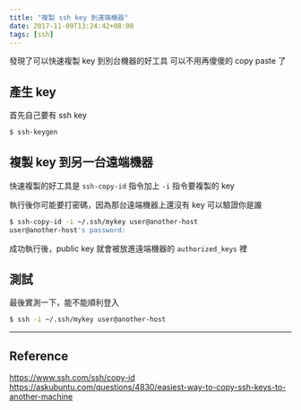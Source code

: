 ```yaml
---
title: "複製 ssh key 到遠端機器"
date: 2017-11-09T13:24:42+08:00
tags: [ssh]
---
```


發現了可以快速複製 key 到別台機器的好工具
可以不用再傻傻的 copy paste 了

## 產生 key

首先自己要有 ssh key

```sh
$ ssh-keygen
```

## 複製 key 到另一台遠端機器

快速複製的好工具是 `ssh-copy-id`
指令加上 `-i` 指令要複製的 key

執行後你可能要打密碼，因為那台遠端機器上還沒有 key 可以驗證你是誰

```sh
$ ssh-copy-id -i ~/.ssh/mykey user@another-host
user@another-host's password:
```

成功執行後，public key 就會被放進遠端機器的 `authorized_keys` 裡

## 測試

最後實測一下，能不能順利登入

```sh
$ ssh -i ~/.ssh/mykey user@another-host
```

------

## Reference

https://www.ssh.com/ssh/copy-id
https://askubuntu.com/questions/4830/easiest-way-to-copy-ssh-keys-to-another-machine
